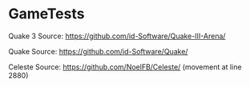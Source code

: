 # GameTests
 
Quake 3 Source: https://github.com/id-Software/Quake-III-Arena/

Quake Source: https://github.com/id-Software/Quake/

Celeste Source: https://github.com/NoelFB/Celeste/ (movement at line 2880)
